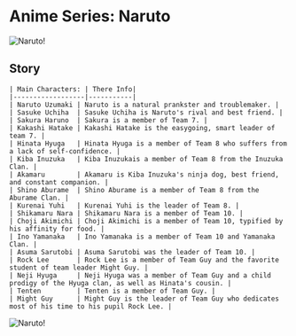 
# Anime Series: Naruto

![Naruto!](images1.png)



   ## Story






    | Main Characters: | There Info|
    |------------------|-----------|
    | Naruto Uzumaki | Naruto is a natural prankster and troublemaker. |
    | Sasuke Uchiha  | Sasuke Uchiha is Naruto's rival and best friend. |
    | Sakura Haruno  | Sakura is a member of Team 7. |
    | Kakashi Hatake | Kakashi Hatake is the easygoing, smart leader of team 7. |
    | Hinata Hyuga   | Hinata Hyuga is a member of Team 8 who suffers from a lack of self-confidence. |
    | Kiba Inuzuka   | Kiba Inuzukais a member of Team 8 from the Inuzuka Clan. |
    | Akamaru        | Akamaru is Kiba Inuzuka's ninja dog, best friend, and constant companion. |
    | Shino Aburame  | Shino Aburame is a member of Team 8 from the Aburame Clan. |
    | Kurenai Yuhi   | Kurenai Yuhi is the leader of Team 8. |
    | Shikamaru Nara | Shikamaru Nara is a member of Team 10. |
    | Choji Akimichi | Choji Akimichi is a member of Team 10, typified by his affinity for food. |
    | Ino Yamanaka   | Ino Yamanaka is a member of Team 10 and Yamanaka Clan. |
    | Asuma Sarutobi | Asuma Sarutobi was the leader of Team 10. |
    | Rock Lee       | Rock Lee is a member of Team Guy and the favorite student of team leader Might Guy. |
    | Neji Hyuga     | Neji Hyuga was a member of Team Guy and a child prodigy of the Hyuga clan, as well as Hinata's cousin. |
    | Tenten         | Tenten is a member of Team Guy. |
    | Might Guy      | Might Guy is the leader of Team Guy who dedicates most of his time to his pupil Rock Lee. |

 ![Naruto!](images1.png)  

